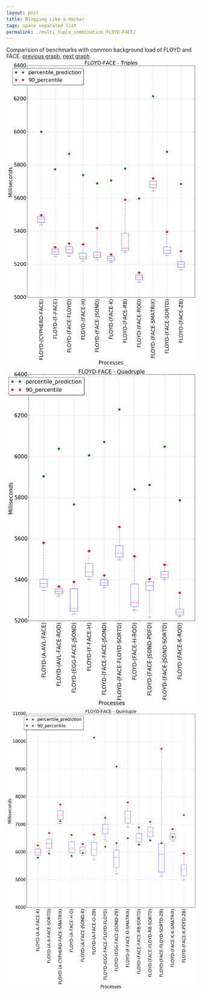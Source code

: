 ```yaml
---
layout: post
title: Blogging Like a Hacker
tags: space separated list
permalink: ./multi_tuple_combination_FLOYD-FACE/
---
```


Comparision of benchmarks with common background load of FLOYD and FACE.
[previous graph](./multi_tuple_combination_FLOYD-EGG/), [next graph](./multi_tuple_combination_FLOYD-FLOYD/)
<img src="./images/triple/FLOYD/FLOYD-FACE_box.png" alt="graph figure"><img src="./images/quadruple/FLOYD/FLOYD-FACE_box.png" alt="graph figure"><img src="./images/quintuple/FLOYD/FLOYD-FACE_box.png" alt="graph figure">